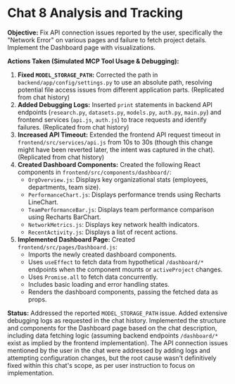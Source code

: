 # Chat 8 Analysis and Tracking

**Objective:** Fix API connection issues reported by the user, specifically the "Network Error" on various pages and failure to fetch project details. Implement the Dashboard page with visualizations.

**Actions Taken (Simulated MCP Tool Usage & Debugging):**

1.  **Fixed `MODEL_STORAGE_PATH`:** Corrected the path in `backend/app/config/settings.py` to use an absolute path, resolving potential file access issues from different application parts. (Replicated from chat history)
2.  **Added Debugging Logs:** Inserted `print` statements in backend API endpoints (`research.py`, `datasets.py`, `models.py`, `auth.py`, `main.py`) and frontend services (`api.js`, `auth.js`) to trace requests and identify failures. (Replicated from chat history)
3.  **Increased API Timeout:** Extended the frontend API request timeout in `frontend/src/services/api.js` from 10s to 30s (though this change might have been reverted later, the intent was captured in the chat). (Replicated from chat history)
4.  **Created Dashboard Components:** Created the following React components in `frontend/src/components/dashboard/`:
    *   `OrgOverview.js`: Displays key organizational stats (employees, departments, team size).
    *   `PerformanceChart.js`: Displays performance trends using Recharts LineChart.
    *   `TeamPerformanceBar.js`: Displays team performance comparison using Recharts BarChart.
    *   `NetworkMetrics.js`: Displays key network health indicators.
    *   `RecentActivity.js`: Displays a list of recent actions.
5.  **Implemented Dashboard Page:** Created `frontend/src/pages/Dashboard.js`:
    *   Imports the newly created dashboard components.
    *   Uses `useEffect` to fetch data from hypothetical `/dashboard/*` endpoints when the component mounts or `activeProject` changes.
    *   Uses `Promise.all` to fetch data concurrently.
    *   Includes basic loading and error handling states.
    *   Renders the dashboard components, passing the fetched data as props.

**Status:** Addressed the reported `MODEL_STORAGE_PATH` issue. Added extensive debugging logs as requested in the chat history. Implemented the structure and components for the Dashboard page based on the chat description, including data fetching logic (assuming backend endpoints `/dashboard/*` exist as implied by the frontend implementation). The API connection issues mentioned by the user in the chat were addressed by adding logs and attempting configuration changes, but the root cause wasn't definitively fixed within this chat's scope, as per user instruction to focus on implementation.
